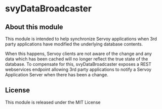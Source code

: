 # svyDataBroadcaster

## About this module
This module is intended to help synchronize Servoy applications when 3rd party applications have modified the underlying database contents.

When this happens, Servoy clients are not aware of the change and any data which has been cached will no longer reflect the true state of the database. To compensate for this, svyDataBroadcaster exposes a REST webservices endpoint allowing 3rd party applications to notify a Servoy Application Server when there has been a change.

## License
This module is released under the MIT License
